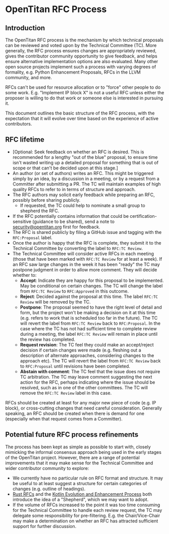 # OpenTitan RFC Process

## Introduction

The OpenTitan RFC process is the mechanism by which technical proposals can be reviewed and voted upon by the Technical Committee (TC).
More generally, the RFC process ensures changes are appropriately reviewed, gives the contributor community opportunity to give feedback, and helps ensure alternative implementation options are also evaluated.
Many other open source projects implement such a process with varying degrees of formality, e.g. Python Enhancement Proposals, RFCs in the LLVM community, and more.

RFCs can't be used for resource allocation or to "force" other people to do some work.
E.g. "Implement IP block X" is not a useful RFC unless either the proposer is willing to do that work or someone else is interested in pursuing it.

This document outlines the basic structure of the RFC process, with the expectation that it will evolve over time based on the experience of active contributors.

## RFC lifetime

* [Optional: Seek feedback on whether an RFC is desired.
  This is recommended for a lengthy "out of the blue" proposal, to ensure time isn't wasted writing up a detailed proposal for something that is out of scope or that can't be decided upon at this stage.]
* An author (or set of authors) writes an RFC.
  This might be triggered simply by an idea, by a discussion in a meeting, or by a request from a Committer after submitting a PR.
  The TC will maintain examples of high quality RFCs to refer to in terms of structure and approach.
* The RFC authors may solicit early feedback while preparing an RFC, possibly before sharing publicly.
   * If requested, the TC could help to nominate a small group to shepherd the RFC.
* If the RFC potentially contains information that could be certification-sensitive (guidance to be shared), send a note to security@opentitan.org first for feedback.
* The RFC is shared publicly by filing a GitHub issue and tagging with the `RFC:Proposal` label.
* Once the author is happy that the RFC is complete, they submit it to the Technical Committee by converting the label to `RFC:TC Review`.
* The Technical Committee will consider active RFCs in each meeting (those that have been marked with `RFC:TC Review` for at least a week).
  If an RFC saw large changes in the week it has been "ready" the TC may postpone judgment in order to allow more comment.
  They will decide whether to:
   * **Accept**: Indicate they are happy for this proposal to be implemented.
     May be conditional on certain changes.
     The TC will change the label from `RFC:TC Review` to `RFC:Approved` in this outcome.
   * **Reject**: Decided against the proposal at this time.
     The label `RFC:TC Review` will be removed by the TC.
   * **Postpone**: The proposal seemed to have the right level of detail and form, but the project won't be making a decision on it at this time (e.g. refers to work that is scheduled too far in the future).
     The TC will revert the label from `RFC:TC Review` back to `RFC:Proposal`.
     In the case where the TC has not had sufficient time to complete review during a meeting, the label `RFC:TC Review` will remain in place until the review has completed.
   * **Request revision**: The TC feel they could make an accept/reject decision if certain changes were made (e.g. fleshing out a description of alternate approaches, considering changes to the approach etc).
     The TC will revert the label from `RFC:TC Review` back to `RFC:Proposal` until revisions have been completed.
   * **Abstain with comment**: The TC feel that the issue does not require TC arbitration.
     The TC may leave comment suggesting the next action for the RFC, perhaps indicating where the issue should be resolved, such as in one of the other committees.
     The TC will remove the `RFC:TC Review` label in this case.

RFCs should be created at least for any major new piece of code (e.g. IP block), or cross-cutting changes that need careful consideration.
Generally speaking, an RFC should be created when there is demand for one (especially when that request comes from a Committer).

## Potential future RFC process refinements

The process has been kept as simple as possible to start with, closely mimicking the informal consensus approach being used in the early stages of the OpenTitan project.
However, there are a range of potential improvements that it may make sense for the Technical Committee and wider contributor community to explore:

* We currently have no particular rule on RFC format and structure.
  It may be useful to at least suggest a structure for certain categories of changes (e.g. outline of headings).
* [Rust RFCs](https://rust-lang.github.io/rfcs/) and the [Kotlin Evolution and Enhancement Process](https://github.com/Kotlin/KEEP) both introduce the idea of a "Shepherd", which we may want to adopt.
* If the volume of RFCs increased to the point it was too time consuming for the Technical Committee to handle each review request, the TC may delegate some responsibility for pre-filtering.
  E.g. the Chair/Vice-Chair may make a determination on whether an RFC has attracted sufficient support for further discussion.
